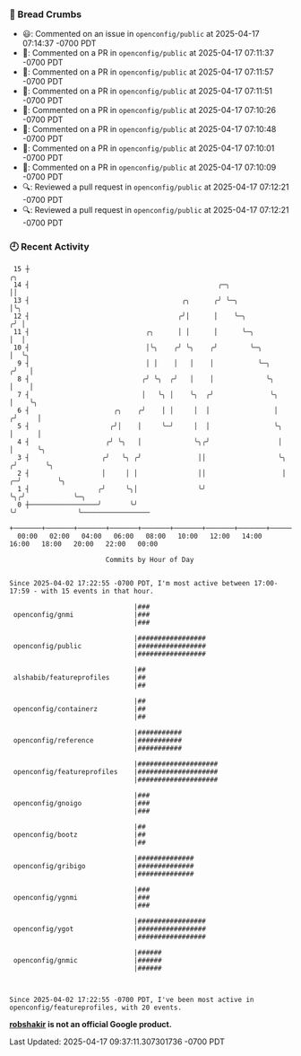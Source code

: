 ### 🍞 Bread Crumbs

 * 😃: Commented on an issue in `openconfig/public` at 2025-04-17 07:14:37 -0700 PDT
 * 💬: Commented on a PR in  `openconfig/public` at 2025-04-17 07:11:37 -0700 PDT
 * 💬: Commented on a PR in  `openconfig/public` at 2025-04-17 07:11:57 -0700 PDT
 * 💬: Commented on a PR in  `openconfig/public` at 2025-04-17 07:11:51 -0700 PDT
 * 💬: Commented on a PR in  `openconfig/public` at 2025-04-17 07:10:26 -0700 PDT
 * 💬: Commented on a PR in  `openconfig/public` at 2025-04-17 07:10:48 -0700 PDT
 * 💬: Commented on a PR in  `openconfig/public` at 2025-04-17 07:10:01 -0700 PDT
 * 💬: Commented on a PR in  `openconfig/public` at 2025-04-17 07:10:09 -0700 PDT
 * 🔍: Reviewed a pull request in  `openconfig/public` at 2025-04-17 07:12:21 -0700 PDT
 * 🔍: Reviewed a pull request in  `openconfig/public` at 2025-04-17 07:12:21 -0700 PDT

### 🕘 Recent Activity
```
 15 ┼                                                                        ╭╮
 14 ┤                                               ╭─╮                      ││
 13 ┤                                      ╭╮      ╭╯ ╰─╮                    │╰╮
 12 ┤                                     ╭╯│      │    ╰─╮                 ╭╯ │
 11 ┤                             ╭╮      │ │      │      ╰─╮               │  │
 10 ┤                             │╰╮    ╭╯ ╰╮    ╭╯        ╰─╮             │  ╰╮
  9 ┤                             │ │    │   │    │           ╰─╮          ╭╯   │
  8 ┤                            ╭╯ ╰╮  ╭╯   │    │             ╰╮         │    │
  7 ┤                            │   ╰╮ │    ╰╮  ╭╯              ╰╮        │    ╰╮
  6 ┤                     ╭╮    ╭╯    │ │     │  │                │       ╭╯     │
  5 ┤                    ╭╯│    │     ╰─╯     │  │                ╰╮      │      │
  4 ┤                   ╭╯ ╰╮   │             ╰╮╭╯                 │      │      ╰╮
  3 ┤                  ╭╯   ╰╮ ╭╯              ││                  ╰╮    ╭╯       ╰╮
  2 ┤                  │     │ │               ││                   │  ╭─╯         ╰╮
  1 ┤                 ╭╯     ╰╮│               ╰╯                   ╰╮╭╯            ╰─╮
  0 ┼─────────────────╯       ╰╯                                     ╰╯               ╰─────────────────
    +───────+───────+───────+───────+───────+───────+───────+───────+───────+───────+───────+───────+────
  00:00   02:00   04:00   06:00   08:00   10:00   12:00   14:00   16:00   18:00   20:00   22:00   00:00   

						Commits by Hour of Day


Since 2025-04-02 17:22:55 -0700 PDT, I'm most active between 17:00-17:59 - with 15 events in that hour.

```



```
                               |###
 openconfig/gnmi               |###
                               |###

                               |#################
 openconfig/public             |#################
                               |#################

                               |##
 alshabib/featureprofiles      |##
                               |##

                               |##
 openconfig/containerz         |##
                               |##

                               |###########
 openconfig/reference          |###########
                               |###########

                               |####################
 openconfig/featureprofiles    |####################
                               |####################

                               |###
 openconfig/gnoigo             |###
                               |###

                               |##
 openconfig/bootz              |##
                               |##

                               |##############
 openconfig/gribigo            |##############
                               |##############

                               |###
 openconfig/ygnmi              |###
                               |###

                               |#################
 openconfig/ygot               |#################
                               |#################

                               |######
 openconfig/gnmic              |######
                               |######



Since 2025-04-02 17:22:55 -0700 PDT, I've been most active in openconfig/featureprofiles, with 20 events.

```
**[robshakir](mailto:robjs@google.com) is not an official Google product.**  


Last Updated: 2025-04-17 09:37:11.307301736 -0700 PDT
